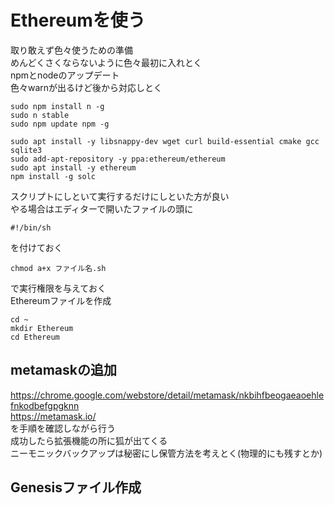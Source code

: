 # Ethereumを使う  

取り敢えず色々使うための準備  
めんどくさくならないように色々最初に入れとく  
npmとnodeのアップデート  
色々warnが出るけど後から対応しとく  

```
sudo npm install n -g
sudo n stable
sudo npm update npm -g

sudo apt install -y libsnappy-dev wget curl build-essential cmake gcc sqlite3
sudo add-apt-repository -y ppa:ethereum/ethereum
sudo apt install -y ethereum
npm install -g solc
```  
スクリプトにしといて実行するだけにしといた方が良い  
やる場合はエディターで開いたファイルの頭に  
```
#!/bin/sh
``` 
を付けておく
``` 
chmod a+x ファイル名.sh
```
で実行権限を与えておく  
Ethereumファイルを作成  
```
cd ~
mkdir Ethereum
cd Ethereum

```
## metamaskの追加  
https://chrome.google.com/webstore/detail/metamask/nkbihfbeogaeaoehlefnkodbefgpgknn  
https://metamask.io/  
を手順を確認しながら行う  
成功したら拡張機能の所に狐が出てくる  
ニーモニックバックアップは秘密にし保管方法を考えとく(物理的にも残すとか)  


## Genesisファイル作成


